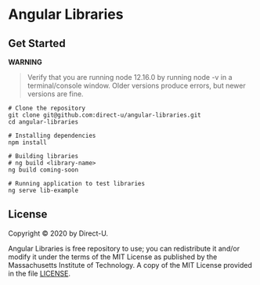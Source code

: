 # Angular Libraries

## Get Started
**WARNING**
> Verify that you are running node 12.16.0 by running node -v in a terminal/console window. 
> Older versions produce errors, but newer versions are fine.
```
# Clone the repository
git clone git@github.com:direct-u/angular-libraries.git
cd angular-libraries

# Installing dependencies
npm install

# Building libraries
# ng build <library-name>
ng build coming-soon

# Running application to test libraries
ng serve lib-example
```

## License
Copyright &copy; 2020 by Direct-U.

Angular Libraries is free repository to use; you can redistribute it and/or modify it under the
terms of the MIT License as published by the Massachusetts Institute of Technology. A copy of the
MIT License provided in the file [LICENSE](LICENSE).
